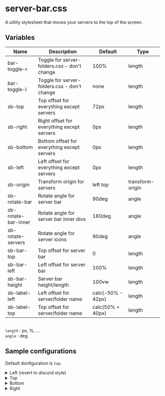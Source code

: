 # server-bar.css
A utility stylesheet that moves your servers to the top of the screen.

## Variables
Name | Description | Default | Type
---- | ----------- | ------- | -
bar-toggle-r  | Toggle for server-folders.css - don't change | 100% | length
bar-toggle-l  | Toggle for server-folders.css - don't change | none | length
sb-top | Top offset for everything except servers | 72px | length
sb-right | Right offset for everything except servers | 0px | length
sb-bottom | Bottom offset for everything except servers | 0px | length
sb-left | Left offset for everything except servers | 0px | length
sb-origin | Transform origin for servers | left top | transform-origin
sb-rotate-bar | Rotate angle for server bar | 90deg | angle
sb-rotate-bar-inner | Rotate angle for server bar inner divs | 180deg | angle
sb-rotate-servers | Rotate angle for server icons | 90deg | angle
sb-bar-top | Top offset for server bar | 0 | length
sb-bar-left | Left offset for server bar | 100% | length
sb-bar-height | Server bar height/length | 100vw | length
sb-label-left | Left offset for server/folder name | calc(-50% - 42px) | length
sb-label-top | Top offset for server/folder name | calc(50% + 40px) | length

\
`length` : px, %, ...\
`angle` : deg


## Sample configurations
Default donfiguration is  `top`.
<details>
<summary>Left (revert to discord style)</summary>

```css
--sb-top: 0;
--sb-left: 72px;
--sb-rotate-bar: none;
--sb-rotate-bar-inner: none;
--sb-rotate-servers: none;
--sb-bar-left: 0;
--sb-bar-height: 100vh;
--sb-label-left: 0;
--sb-label-top: 0;
/* These are toggles for server-folders.css */
--bar-toggle-l: 100%;
--bar-toggle-r: none;
```
</details>
<details>
<summary>Top</summary>

```css
--sb-top: 72px;
--sb-right: 0px;
--sb-bottom: 0px;
--sb-left: 0px;

--sb-origin: left top;
--sb-rotate-bar: 90deg;
--sb-rotate-bar-inner: 180deg;
--sb-rotate-servers: 90deg;

--sb-bar-top: 0;
--sb-bar-left: 100%;
--sb-bar-height: 100vw;

--sb-label-left: calc(-50% - 42px);
--sb-label-top: calc(50% + 40px);
/* These are toggles for server-folders.css */
--bar-toggle-r: 100%;
--bar-toggle-l: none;
```
</details>
<details>
<summary>Bottom</summary>

```css
--sb-top: 0;
--sb-bottom: 72px;
--sb-rotate-bar: -90deg;
--sb-rotate-bar-inner: none;

--sb-bar-top: 100%;
--sb-bar-left: 0;

--sb-label-top: calc(-50% - 40px);

/* These are toggles for server-folders.css (if used) */
--bar-toggle-l: 100%;
--bar-toggle-r: none;
```
</details>
<details>
<summary>Right</summary>

```css
--sb-top: 0;
--sb-right: 72px;
--sb-rotate-bar: 180deg;
--sb-rotate-bar-inner: 180deg;
--sb-rotate-servers: none;

--sb-bar-top: calc(100% + 26px);
--sb-bar-left: 100%;
--sb-bar-height: 100vh;
--sb-label-top: 0;
--sb-label-left: calc(-50% - 144px);
```
</details>